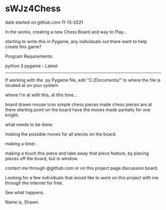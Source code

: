 # sWJz4Chess

date started on github.com 11-13-2021

In the works, creating a new Chess Board and way to Play...

starting to write this in Pygame, any individuals out there want to help create this game?

Program Requirements:

python 3
pygame - Latest

__________

If working with the .py Pygame file, edit "C:/Documents/" to where the file is located at on your system.

where I'm at with this, at this time...

board drawn
mouse icon
simple chess pieces made
chess pieces are at there starting point on the board
have the moves made partially for one knight.

what needs to be done:

making the possible moves for all pieces on the board.

making a timer.

making a touch this piece and take away that piece feature, by placing pieces off the board, but in window.

contact me through @github.com or on this project page discussion board.

Looking for a few individuals that would like to work on this project with me through the internet for free.

See what happens.

Name is, Shawn.
